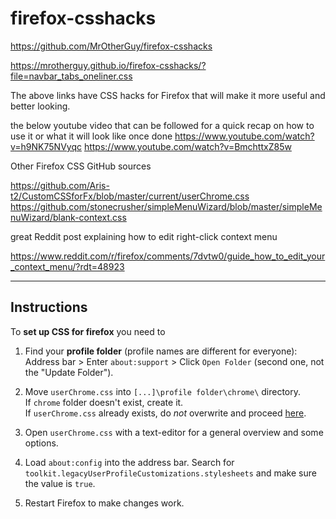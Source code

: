 # firefox-csshacks

https://github.com/MrOtherGuy/firefox-csshacks


https://mrotherguy.github.io/firefox-csshacks/?file=navbar_tabs_oneliner.css

The above links have CSS hacks for Firefox that will make it more useful and better looking.

the below youtube video that can be followed for a quick recap on how to use it or what it will look like once done
https://www.youtube.com/watch?v=h9NK75NVyqc
https://www.youtube.com/watch?v=BmchttxZ85w


Other Firefox CSS GitHub sources

https://github.com/Aris-t2/CustomCSSforFx/blob/master/current/userChrome.css
https://github.com/stonecrusher/simpleMenuWizard/blob/master/simpleMenuWizard/blank-context.css

great Reddit post explaining how to edit right-click context menu

https://www.reddit.com/r/firefox/comments/7dvtw0/guide_how_to_edit_your_context_menu/?rdt=48923

---------------------------------------------------------------

## Instructions

To **set up CSS for firefox** you need to

1. Find your **profile folder** (profile names are different for everyone):  
   Address bar > Enter `about:support` > Click `Open Folder` (second one, not the "Update Folder").

2. Move `userChrome.css` into `[...]\profile folder\chrome\` directory.  
   If `chrome` folder doesn't exist, create it.  
   If `userChrome.css` already exists, do *not* overwrite and proceed [here](https://github.com/stonecrusher/simpleMenuWizard#using-simplemenuwizard-together-with-other-custom-modifications).

3. Open `userChrome.css` with a text-editor for a general overview and some options.

4. Load `about:config` into the address bar. Search for `toolkit.legacyUserProfileCustomizations.stylesheets` and make sure the value is `true`.

5. Restart Firefox to make changes work.


